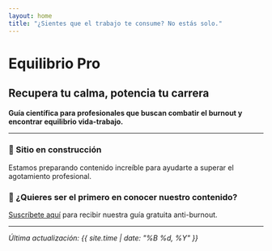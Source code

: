 ```yaml
---
layout: home
title: "¿Sientes que el trabajo te consume? No estás solo."
---
```


# Equilibrio Pro
## Recupera tu calma, potencia tu carrera

**Guía científica para profesionales que buscan combatir el burnout y encontrar equilibrio vida-trabajo.**

---

### 🚧 Sitio en construcción
Estamos preparando contenido increíble para ayudarte a superar el agotamiento profesional.

### 📧 ¿Quieres ser el primero en conocer nuestro contenido?
[Suscríbete aquí](#) para recibir nuestra guía gratuita anti-burnout.

---

*Última actualización: {{ site.time | date: "%B %d, %Y" }}*

